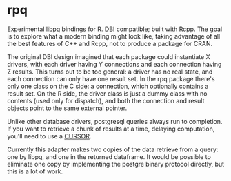 # rpq

Experimental [libpq](http://www.postgresql.org/docs/9.4/static/libpq.html) bindings for R. [DBI](http://github.com/rstats-db/DBI) compatible; built with [Rcpp](http://rcpp.org). The goal is to explore what a modern binding might look like, taking advantage of all the best features of C++ and Rcpp, not to produce a package for CRAN.

The original DBI design imagined that each package could instantiate X drivers, with each driver having Y connections and each connection having Z results. This turns out to be too general: a driver has no real state, and each connection can only have one result set. In the rpq package there's only one class on the C side: a connection, which optionally contains a result set. On the R side, the driver class is just a dummy class with no contents (used only for dispatch), and both the connection and result objects point to the same external pointer.

Unlike other database drivers, postgresql queries always run to completion. If you want to retrieve a chunk of results at a time, delaying computation, you'll need to use a [CURSOR](http://www.postgresql.org/docs/9.2/static/plpgsql-cursors.html).

Currently this adapter makes two copies of the data retrieve from a query: one by libpq, and one in the returned dataframe. It would be possible to eliminate one copy by implementing the postgre binary protocol directly, but this is a lot of work.
